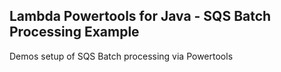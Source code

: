 ## Lambda Powertools for Java - SQS Batch Processing Example

Demos setup of SQS Batch processing via Powertools

